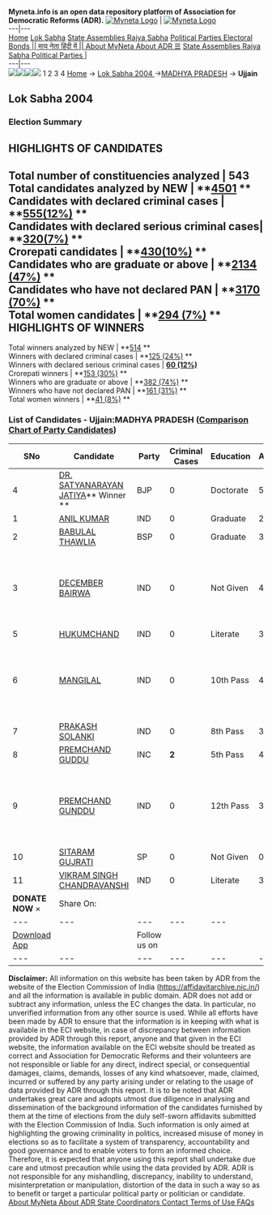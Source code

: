**Myneta.info is an open data repository platform of Association for Democratic Reforms (ADR).**
[![Myneta Logo](https://www.myneta.info/lib/img/myneta-logo.png)](https://www.myneta.info/) | [![Myneta Logo](https://www.myneta.info/lib/img/adr-logo.png)](https://adrindia.org)  
---|---  
[Home](https://www.myneta.info/) [Lok Sabha](https://www.myneta.info/#ls "Lok Sabha") [ State Assemblies ](https://www.myneta.info/#sa "State Assemblies") [Rajya Sabha](https://www.myneta.info/#rs "Rajya Sabha") [Political Parties ](https://www.myneta.info/party "Political Parties") [ Electoral Bonds ](https://www.myneta.info/electoral_bonds "Electoral Bonds") [ || माय नेता हिंदी में || ](https://translate.google.co.in/translate?prev=hp&hl=en&js=y&u=www.myneta.info&sl=en&tl=hi&history_state0=) [ About MyNeta ](https://adrindia.org/content/about-myneta) [ About ADR ](https://adrindia.org/about-adr/who-we-are) [☰](javascript:void\(0\))
[ State Assemblies ](https://www.myneta.info/#sa "State Assemblies") [ Rajya Sabha ](https://www.myneta.info/#rs "Rajya Sabha") [ Political Parties ](https://www.myneta.info/party "Political Parties")
|   
---|---  
![](https://www.myneta.info/lib/img/banner/banner-1.png)![](https://www.myneta.info/lib/img/banner/banner-2.png)![](https://www.myneta.info/lib/img/banner/banner-3.png)![](https://www.myneta.info/lib/img/banner/banner-4.png)
1  2  3  4 
[Home](https://www.myneta.info/) → [Lok Sabha 2004 ](https://www.myneta.info/loksabha2004/)→[MADHYA PRADESH](https://www.myneta.info/loksabha2004/index.php?action=show_constituencies&state_id=12) → **Ujjain**
### 
## Lok Sabha 2004 
###  Election Summary 
HIGHLIGHTS OF CANDIDATES  
---  
Total number of constituencies analyzed |  543   
Total candidates analyzed by NEW | **[4501](https://www.myneta.info/loksabha2004/index.php?action=summary&subAction=candidates_analyzed&sort=candidate#summary) **  
Candidates with declared criminal cases | **[555(12%)](https://www.myneta.info/loksabha2004/index.php?action=summary&subAction=crime&sort=candidate#summary) **  
Candidates with declared serious criminal cases| **[320(7%)](https://www.myneta.info/loksabha2004/index.php?action=summary&subAction=serious_crime&sort=candidate#summary) **  
Crorepati candidates | **[430(10%)](https://www.myneta.info/loksabha2004/index.php?action=summary&subAction=crorepati&sort=candidate#summary) **  
Candidates who are graduate or above | **[2134 (47%)](https://www.myneta.info/loksabha2004/index.php?action=summary&subAction=education&sort=candidate#summary) **  
Candidates who have not declared PAN | **[3170 (70%)](https://www.myneta.info/loksabha2004/index.php?action=summary&subAction=without_pan&sort=candidate#summary) **  
Total women candidates | **[294 (7%)](https://www.myneta.info/loksabha2004/index.php?action=summary&subAction=women_candidate&sort=candidate#summary) **  
HIGHLIGHTS OF WINNERS  
---  
Total winners analyzed by NEW | **[514](https://www.myneta.info/loksabha2004/index.php?action=summary&subAction=winner_analyzed&sort=candidate#summary) **  
Winners with declared criminal cases | **[125 (24%)](https://www.myneta.info/loksabha2004/index.php?action=summary&subAction=winner_crime&sort=candidate#summary) **  
Winners with declared serious criminal cases | **[60 (12%)](https://www.myneta.info/loksabha2004/index.php?action=summary&subAction=winner_serious_crime&sort=candidate#summary)**  
Crorepati winners | **[153 (30%)](https://www.myneta.info/loksabha2004/index.php?action=summary&subAction=winner_crorepati&sort=candidate#summary) **  
Winners who are graduate or above | **[382 (74%)](https://www.myneta.info/loksabha2004/index.php?action=summary&subAction=winner_education&sort=candidate#summary) **  
Winners who have not declared PAN | **[161 (31%)](https://www.myneta.info/loksabha2004/index.php?action=summary&subAction=winner_without_pan&sort=candidate#summary) **  
Total women winners | **[41 (8%)](https://www.myneta.info/loksabha2004/index.php?action=summary&subAction=winner_women&sort=candidate#summary) **  
### List of Candidates - Ujjain:MADHYA PRADESH ([Comparison Chart of Party Candidates](https://www.myneta.info/loksabha2004/comparisonchart.php?constituency_id=251))
SNo | Candidate| Party| Criminal Cases| Education| Age| Total Assets| Liabilities  
---|---|---|---|---|---|---|---  
4  | [DR. SATYANARAYAN JATIYA](https://www.myneta.info/loksabha2004/candidate.php?candidate_id=2270)** Winner ** | BJP | 0 | Doctorate| 58 | Rs 27,94,387 ~ 27 Lacs+ | Rs 0 ~   
1  | [ANIL KUMAR](https://www.myneta.info/loksabha2004/candidate.php?candidate_id=2279) | IND | 0 | Graduate| 25 | Nil | Rs 0 ~   
2  | [BABULAL THAWLIA](https://www.myneta.info/loksabha2004/candidate.php?candidate_id=2273) | BSP | 0 | Graduate| 37 | Rs 50,000 ~ 50 Thou+ | Rs 0 ~   
3  | [DECEMBER BAIRWA](https://www.myneta.info/loksabha2004/candidate.php?candidate_id=2280) | IND | 0 | Not Given| 42 | ![](https://myneta.info/image_v2.php?myneta_folder=loksabha2004&candidate_id=2280&col=ta) | ![](https://myneta.info/image_v2.php?myneta_folder=loksabha2004&candidate_id=2280&col=lia)  
5  | [HUKUMCHAND](https://www.myneta.info/loksabha2004/candidate.php?candidate_id=2272) | IND | 0 | Literate| 33 | Rs 32,300 ~ 32 Thou+ | Rs 0 ~   
6  | [MANGILAL](https://www.myneta.info/loksabha2004/candidate.php?candidate_id=2275) | IND | 0 | 10th Pass| 47 | ![](https://myneta.info/image_v2.php?myneta_folder=loksabha2004&candidate_id=2275&col=ta) | ![](https://myneta.info/image_v2.php?myneta_folder=loksabha2004&candidate_id=2275&col=lia)  
7  | [PRAKASH SOLANKI](https://www.myneta.info/loksabha2004/candidate.php?candidate_id=2278) | IND | 0 | 8th Pass| 36 | Rs 13,50,000 ~ 13 Lacs+ | Rs 1,60,000 ~ 1 Lacs+  
8  | [PREMCHAND GUDDU](https://www.myneta.info/loksabha2004/candidate.php?candidate_id=2271) | INC | **2** | 5th Pass| 43 | Rs 10,54,69,462 ~ 10 Crore+ | Rs 0 ~   
9  | [PREMCHAND GUNDDU](https://www.myneta.info/loksabha2004/candidate.php?candidate_id=2277) | IND | 0 | 12th Pass| 35 | ![](https://myneta.info/image_v2.php?myneta_folder=loksabha2004&candidate_id=2277&col=ta) | ![](https://myneta.info/image_v2.php?myneta_folder=loksabha2004&candidate_id=2277&col=lia)  
10  | [SITARAM GUJRATI](https://www.myneta.info/loksabha2004/candidate.php?candidate_id=2274) | SP | 0 | Not Given| 0 | Rs 12,08,000 ~ 12 Lacs+ | Rs 0 ~   
11  | [VIKRAM SINGH CHANDRAVANSHI](https://www.myneta.info/loksabha2004/candidate.php?candidate_id=2276) | IND | 0 | Literate| 37 | Rs 30,000 ~ 30 Thou+ | Rs 0 ~   
|  **DONATE NOW** × |  Share On:  | [](https://api.whatsapp.com/send?text=https%3A%2F%2Fmyneta.info%2Fpunjab2022%2Findex.php%3Faction%3Dshow_constituencies%26state_id%3D19) | [](https://www.facebook.com/sharer/sharer.php?u=https%3A%2F%2Fmyneta.info%2Fpunjab2022%2Findex.php%3Faction%3Dshow_constituencies%26state_id%3D19) | [](https://twitter.com/share?url=https%3A%2F%2Fmyneta.info%2Fpunjab2022%2Findex.php%3Faction%3Dshow_constituencies%26state_id%3D19)  
---|---|---|---|---  
| [ Download App ](https://play.google.com/store/apps/details?id=com.webrosoft.myneta1&pcampaignid=pcampaignidMKT-Other-global-all-co-prtnr-py-PartBadge-Mar2515-1) | [](https://play.google.com/store/apps/details?id=com.webrosoft.myneta1&pcampaignid=pcampaignidMKT-Other-global-all-co-prtnr-py-PartBadge-Mar2515-1) |  Follow us on  | [](https://www.facebook.com/adrindia.org/) | [](https://twitter.com/adrspeaks) | [](https://groups.google.com/g/national-election-watch?hl=en&pli=1) | [](https://www.instagram.com/adrspeaks/) | [](https://www.youtube.com/user/adrspeaks) | [](https://sharechat.com/profile/adrspeaks)  
---|---|---|---|---|---|---|---|---  
**Disclaimer:** All information on this website has been taken by ADR from the website of the Election Commission of India (https://affidavitarchive.nic.in/) and all the information is available in public domain. ADR does not add or subtract any information, unless the EC changes the data. In particular, no unverified information from any other source is used. While all efforts have been made by ADR to ensure that the information is in keeping with what is available in the ECI website, in case of discrepancy between information provided by ADR through this report, anyone and that given in the ECI website, the information available on the ECI website should be treated as correct and Association for Democratic Reforms and their volunteers are not responsible or liable for any direct, indirect special, or consequential damages, claims, demands, losses of any kind whatsoever, made, claimed, incurred or suffered by any party arising under or relating to the usage of data provided by ADR through this report. It is to be noted that ADR undertakes great care and adopts utmost due diligence in analysing and dissemination of the background information of the candidates furnished by them at the time of elections from the duly self-sworn affidavits submitted with the Election Commission of India. Such information is only aimed at highlighting the growing criminality in politics, increased misuse of money in elections so as to facilitate a system of transparency, accountability and good governance and to enable voters to form an informed choice. Therefore, it is expected that anyone using this report shall undertake due care and utmost precaution while using the data provided by ADR. ADR is not responsible for any mishandling, discrepancy, inability to understand, misinterpretation or manipulation, distortion of the data in such a way so as to benefit or target a particular political party or politician or candidate. 
[ About MyNeta ](https://adrindia.org/content/about-myneta) [ About ADR ](https://adrindia.org/about-adr/who-we-are) [ State Coordinators ](https://adrindia.org/about-adr/state-coordinators) [ Contact ](https://adrindia.org/contact-us) [ Terms of Use ](https://adrindia.org/content/adr-terms-use) [ FAQs ](https://adrindia.org/content/faqs)
